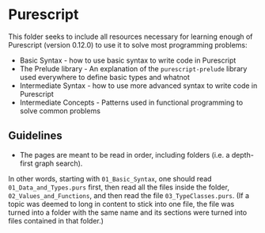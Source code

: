 # Purescript

This folder seeks to include all resources necessary for learning enough of Purescript (version 0.12.0) to use it to solve most programming problems:

- Basic Syntax - how to use basic syntax to write code in Purescript
- The Prelude library - An explanation of the `purescript-prelude` library used everywhere to define basic types and whatnot
- Intermediate Syntax - how to use more advanced syntax to write code in Purescript
- Intermediate Concepts - Patterns used in functional programming to solve common problems

## Guidelines

- The pages are meant to be read in order, including folders (i.e. a depth-first graph search).

In other words, starting with `01_Basic_Syntax`, one should read `01_Data_and_Types.purs` first, then read all the files inside the folder, `02_Values_and_Functions`, and then read the file `03_TypeClasses.purs`. (If a topic was deemed to long in content to stick into one file, the file was turned into a folder with the same name and its sections were turned into files contained in that folder.)
